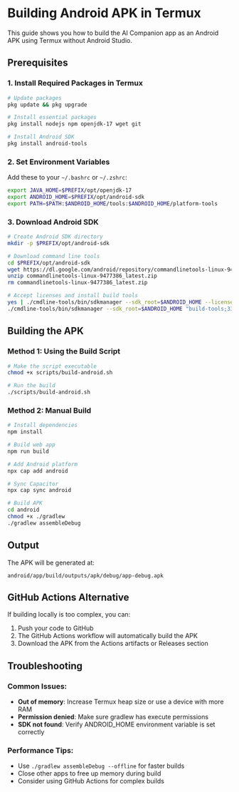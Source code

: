
# Building Android APK in Termux

This guide shows you how to build the AI Companion app as an Android APK using Termux without Android Studio.

## Prerequisites

### 1. Install Required Packages in Termux
```bash
# Update packages
pkg update && pkg upgrade

# Install essential packages
pkg install nodejs npm openjdk-17 wget git

# Install Android SDK
pkg install android-tools
```

### 2. Set Environment Variables
Add these to your `~/.bashrc` or `~/.zshrc`:
```bash
export JAVA_HOME=$PREFIX/opt/openjdk-17
export ANDROID_HOME=$PREFIX/opt/android-sdk
export PATH=$PATH:$ANDROID_HOME/tools:$ANDROID_HOME/platform-tools
```

### 3. Download Android SDK
```bash
# Create Android SDK directory
mkdir -p $PREFIX/opt/android-sdk

# Download command line tools
cd $PREFIX/opt/android-sdk
wget https://dl.google.com/android/repository/commandlinetools-linux-9477386_latest.zip
unzip commandlinetools-linux-9477386_latest.zip
rm commandlinetools-linux-9477386_latest.zip

# Accept licenses and install build tools
yes | ./cmdline-tools/bin/sdkmanager --sdk_root=$ANDROID_HOME --licenses
./cmdline-tools/bin/sdkmanager --sdk_root=$ANDROID_HOME "build-tools;33.0.0" "platforms;android-33"
```

## Building the APK

### Method 1: Using the Build Script
```bash
# Make the script executable
chmod +x scripts/build-android.sh

# Run the build
./scripts/build-android.sh
```

### Method 2: Manual Build
```bash
# Install dependencies
npm install

# Build web app
npm run build

# Add Android platform
npx cap add android

# Sync Capacitor
npx cap sync android

# Build APK
cd android
chmod +x ./gradlew
./gradlew assembleDebug
```

## Output

The APK will be generated at:
```
android/app/build/outputs/apk/debug/app-debug.apk
```

## GitHub Actions Alternative

If building locally is too complex, you can:
1. Push your code to GitHub
2. The GitHub Actions workflow will automatically build the APK
3. Download the APK from the Actions artifacts or Releases section

## Troubleshooting

### Common Issues:
- **Out of memory**: Increase Termux heap size or use a device with more RAM
- **Permission denied**: Make sure gradlew has execute permissions
- **SDK not found**: Verify ANDROID_HOME environment variable is set correctly

### Performance Tips:
- Use `./gradlew assembleDebug --offline` for faster builds
- Close other apps to free up memory during build
- Consider using GitHub Actions for complex builds
